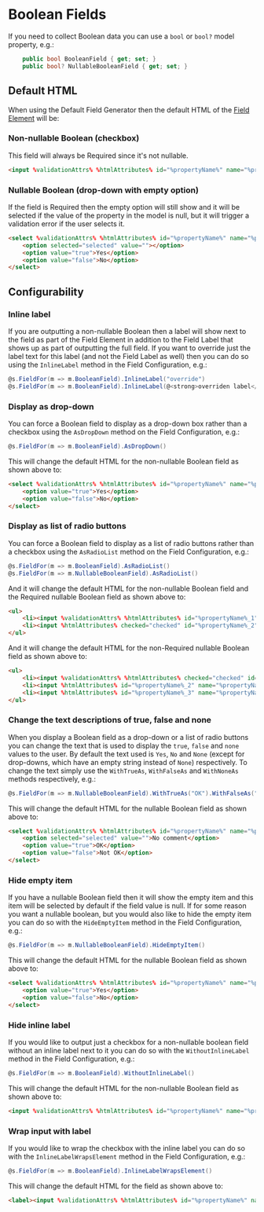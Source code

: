 # Boolean Fields

If you need to collect Boolean data you can use a `bool` or `bool?` model property, e.g.:

```csharp
    public bool BooleanField { get; set; }
    public bool? NullableBooleanField { get; set; }
```

## Default HTML

When using the Default Field Generator then the default HTML of the [Field Element](field-element.md) will be:

### Non-nullable Boolean (checkbox)

This field will always be Required since it's not nullable.

```html
<input %validationAttrs% %htmlAttributes% id="%propertyName%" name="%propertyName%" required="required" type="checkbox" value="true" /> <label for="%propertyName%">%inlineLabel%</label>
```

### Nullable Boolean (drop-down with empty option)

If the field is Required then the empty option will still show and it will be selected if the value of the property in the model is null, but it will trigger a validation error if the user selects it.

```html
<select %validationAttrs% %htmlAttributes% id="%propertyName%" name="%propertyName%">
    <option selected="selected" value=""></option>
    <option value="true">Yes</option>
    <option value="false">No</option>
</select>
```

## Configurability

### Inline label

If you are outputting a non-nullable Boolean then a label will show next to the field as part of the Field Element in addition to the Field Label that shows up as part of outputting the full field. If you want to override just the label text for this label (and not the Field Label as well) then you can do so using the `InlineLabel` method in the Field Configuration, e.g.:

```csharp
@s.FieldFor(m => m.BooleanField).InlineLabel("override")
@s.FieldFor(m => m.BooleanField).InlineLabel(@<strong>overriden label</strong>)
```

### Display as drop-down

You can force a Boolean field to display as a drop-down box rather than a checkbox using the `AsDropDown` method on the Field Configuration, e.g.:

```csharp
@s.FieldFor(m => m.BooleanField).AsDropDown()
```

This will change the default HTML for the non-nullable Boolean field as shown above to:

```html
<select %validationAttrs% %htmlAttributes% id="%propertyName%" name="%propertyName%" required="required">
    <option value="true">Yes</option>
    <option value="false">No</option>
</select>
```

### Display as list of radio buttons

You can force a Boolean field to display as a list of radio buttons rather than a checkbox using the `AsRadioList` method on the Field Configuration, e.g.:

```csharp
@s.FieldFor(m => m.BooleanField).AsRadioList()
@s.FieldFor(m => m.NullableBooleanField).AsRadioList()
```

And it will change the default HTML for the non-nullable Boolean field and the Required nullable Boolean field as shown above to:

```html
<ul>
    <li><input %validationAttrs% %htmlAttributes% id="%propertyName%_1" name="%propertyName" required="required" type="radio" value="true" /> <label for="%propertyName%_1">%trueDescription%</label></li>
    <li><input %htmlAttributes% checked="checked" id="%propertyName%_2" name="%propertyName%" required="required" type="radio" value="false" /> <label for="%propertyName%_2">%falseDescription%</label></li>
</ul>
```

And it will change the default HTML for the non-Required nullable Boolean field as shown above to:

```html
<ul>
    <li><input %validationAttrs% %htmlAttributes% checked="checked" id="%propertyName%_1" name="%propertyName" type="radio" value="" /> <label for="%propertyName%_1">%noneDescription%</label></li>
    <li><input %htmlAttributes% id="%propertyName%_2" name="%propertyName%" type="radio" value="true" /> <label for="%propertyName%_2">%trueDescription%</label></li>
    <li><input %htmlAttributes% id="%propertyName%_3" name="%propertyName%" type="radio" value="false" /> <label for="%propertyName%_3">%falseDescription%</label></li>
</ul>
```

### Change the text descriptions of true, false and none

When you display a Boolean field as a drop-down or a list of radio buttons you can change the text that is used to display the `true`, `false` and `none` values to the user. By default the text used is `Yes`, `No` and `None` (except for drop-downs, which have an empty string instead of `None`) respectively. To change the text simply use the `WithTrueAs`, `WithFalseAs` and `WithNoneAs` methods respectively, e.g.:

```csharp
@s.FieldFor(m => m.NullableBooleanField).WithTrueAs("OK").WithFalseAs("Not OK").WithNoneAs("No comment")
```

This will change the default HTML for the nullable Boolean field as shown above to:

```html
<select %validationAttrs% %htmlAttributes% id="%propertyName%" name="%propertyName%">
    <option selected="selected" value="">No comment</option>
    <option value="true">OK</option>
    <option value="false">Not OK</option>
</select>
```

### Hide empty item
If you have a nullable Boolean field then it will show the empty item and this item will be selected by default if the field value is null. If for some reason you want a nullable boolean, but you would also like to hide the empty item you can do so with the `HideEmptyItem` method in the Field Configuration, e.g.:

```csharp
@s.FieldFor(m => m.NullableBooleanField).HideEmptyItem()
```

This will change the default HTML for the nullable Boolean field as shown above to:

```html
<select %validationAttrs% %htmlAttributes% id="%propertyName%" name="%propertyName%">
    <option value="true">Yes</option>
    <option value="false">No</option>
</select>
```

### Hide inline label
If you would like to output just a checkbox for a non-nullable boolean field without an inline label next to it you can do so with the `WithoutInlineLabel` method in the Field Configuration, e.g.:

```csharp
@s.FieldFor(m => m.BooleanField).WithoutInlineLabel()
```

This will change the default HTML for the non-nullable Boolean field as shown above to:

```html
<input %validationAttrs% %htmlAttributes% id="%propertyName%" name="%propertyName%" required="required" type="checkbox" value="true" />
```

### Wrap input with label
If you would like to wrap the checkbox with the inline label you can do so with the `InlineLabelWrapsElement` method in the Field Configuration, e.g.:

```csharp
@s.FieldFor(m => m.BooleanField).InlineLabelWrapsElement()
```

This will change the default HTML for the field as shown above to:

```html
<label><input %validationAttrs% %htmlAttributes% id="%propertyName%" name="%propertyName%" required="required" type="checkbox" value="true" /> %inlineLabel%</label>
```
